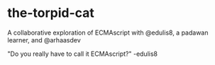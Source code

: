 # the-torpid-cat
A collaborative exploration of ECMAscript with @edulis8, a padawan learner, and @arhaasdev

"Do you really have to call it ECMAscript?" -edulis8
